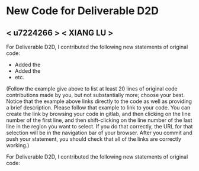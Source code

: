 # New Code for Deliverable D2D

## < u7224266 > < XIANG LU >

For Deliverable D2D, I contributed the following new statements of original code:

- Added the 
- Added the 
- etc.

(Follow the example give above to list at least 20 lines of original code contributions made by you, but not substantially more; choose your best. Notice that the example above links directly to the code as well as providing a brief description.   Please follow that example to link to your code.  You can create the link by browsing your code in gitlab, and then clicking on the line number of the first line, and then shift-clicking on the line number of the last line in the region you want to select.  If you do that correctly, the URL for that selection will be in the navigation bar of your browser.  After you commit and push your statement, you should check that all of the links are correctly working.)

For Deliverable D2D, I contributed the following new statements of original code:
